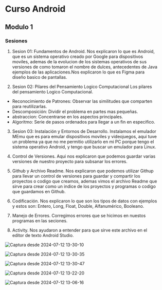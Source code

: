 # Curso Android
## Modulo 1
### Sesiones

1. Sesion 01: Fundamentos de Android.
Nos explicaron lo que es Android, que es un sistema operativo creado por Google para dispositivos moviles, ademas de la evolucion de los sistemas operativos de sus versiones de como tomaron el nombre de dulces, antecedentes de Java ejemplos de las aplicaciones.Nos explicaron lo que es Figma para diseño basico de pantallas.

2. Sesion 02: Pilares del Pensamiento Logico Computacional
Los pilares del pensamiento Logico Computacional.
* Reconocimiento de Patrones: Observar las similitudes que comparten para reutilizarlas.
* Descomposición: Dividir el problema en partes mas pequeñas.
* abstraccion: Concentrarse en los  aspectos principales.
* Algoritmo: Serie de pasos ordenados para llegar a un fin en especifico.

3. Sesion 03: Instalación y Entornos de Desarrollo.
Instalamos el emulador MEmu que es para emular dispositivos moviles y videojuegos, aqui tuve un problema ya que no me permitio utilizarlo en mi PC porque tengo el sistema operativo Android, y tengo que buscar un emulador para Linux.

4. Control de Versiones.
Aqui nos explicaron que podemos guardar varias versiones de nuestro proyecto para subsanar los errores.

5. Github y Archivo Readme.
Nos explicaron que podemos utilizar Githup para llevar un control de versiones para guardar y compartir los proyectos o codigo que creamos, ademas vimos el archivo Readme que sirve para crear como un indice de los proyectos y programas o codigo que guardamos en Github.

6. Codificación.
Nos explicaron lo que son los tipos de datos con ejemplos y estos son: Entero, Long, Float, Double, Alfanumérico, Booleano.

7. Manejo de Errores.
Corregimos errores que se hicimos en nuestos programas en las seciones.

8. Activity.
Nos ayudaron a entender para que sirve este archivo en el editor de texto Android Studio.

![Captura desde 2024-07-12 13-30-10](https://github.com/user-attachments/assets/a504bcff-07e8-4992-a96d-d90f1efa5b9c)

![Captura desde 2024-07-12 13-30-35](https://github.com/user-attachments/assets/499e2b12-ac72-40a1-b530-006f4d61b40d)

![Captura desde 2024-07-12 13-30-47](https://github.com/user-attachments/assets/92a27308-7631-4407-80fe-f3684fbf6637)


![Captura desde 2024-07-12 13-22-20](https://github.com/user-attachments/assets/e07f708d-a50a-4699-aaf4-675bb589819f)


![Captura desde 2024-07-12 13-06-16](https://github.com/user-attachments/assets/92246ed9-201e-4f7b-bc00-12a6bd849df0)





